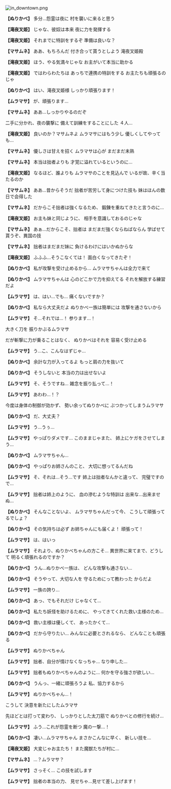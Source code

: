
![in_downtown.png](../images/backgrounds/in_downtown.png)

**【ぬりかべ】**
多分…怨霊は夜に
村を襲いに来ると思う

**【滝夜叉姫】**
じゃな、彼奴は本来
夜に力を発揮する

**【滝夜叉姫】**
それまでに特訓をするぞ
準備は良いな？

**【マサムネ】**
ああ、もちろんだ
付き合って貰うとしよう
滝夜叉姫殿

**【滝夜叉姫】**
ほう、やる気満々じゃな
お主がいて本当に助かる

**【滝夜叉姫】**
ではわらわたちは
あっちで連携の特訓をする
お主たちも頑張るのじゃ

**【ぬりかべ】**
はい、滝夜叉姫様
しっかり頑張ります！

**【ムラマサ】**
が、頑張ります…

**【マサムネ】**
ああ…しっかりやるのだぞ

二手に分かれ、夜の襲撃に
備えて訓練をすることにした
４人…

**【滝夜叉姫】**
良いのか？マサムネよ
ムラマサにはもう少し
優しくしてやっても…

**【マサムネ】**
優しさは甘えを招く
ムラマサは心が
まだまだ未熟

**【マサムネ】**
本当は拙者よりも
才覚に溢れているというのに…

**【滝夜叉姫】**
なるほど、誰よりも
ムラマサのことを見込んで
いるが故、辛く当たるのか

**【マサムネ】**
ああ…昔からそうだ
拙者が苦労して身につけた技も
妹はほんの数日で会得した

**【マサムネ】**
だからこそ拙者は強くなるため、
鍛錬を重ねてきたと言うのに…

**【滝夜叉姫】**
お主も妹と同じように、
相手を意識しておるのじゃな

**【マサムネ】**
あぁ…だからこそ、拙者は
まだまだ強くならねばならん
学ばせて貰うぞ、異国の技

**【マサムネ】**
拙者はまだまだ妹に
負けるわけにはいかぬからな

**【滝夜叉姫】**
ふふふ…そうこなくては！
面白くなってきたぞ！

**【ぬりかべ】**
私が攻撃を受け止めるから…
ムラマサちゃんは全力で来て

**【ぬりかべ】**
ムラマサちゃんは
心のどこかで力を抑えてる
それを解放する練習だよ

**【ムラマサ】**
は、はい…でも…
痛くないですか？

**【ぬりかべ】**
私なら大丈夫だよ
ぬりかべ一族は簡単には
攻撃を通さないから

**【ムラマサ】**
そ…それでは…！
参ります…！

大きく刀を
振りかぶるムラマサ

だが斬撃に力が乗ることはなく、
ぬりかべはそれを
容易く受け止める

**【ムラマサ】**
う…こ、こんなはずじゃ…

**【ぬりかべ】**
余計な力が入ってるよ
もっと肩の力を抜いて

**【ぬりかべ】**
そうしないと
本当の力は出せないよ

**【ムラマサ】**
そ、そうですね…
雑念を振り払って…！

**【ムラマサ】**
あわわ…！？

今度は身体の制御が効かず、
勢い余ってぬりかべに
ぶつかってしまうムラマサ

**【ぬりかべ】**
だ、大丈夫？

**【ムラマサ】**
う…うぅ…

**【ムラマサ】**
やっぱりダメです…
このままじゃまた、
姉上にケガをさせてしまう…

**【ぬりかべ】**
ムラマサちゃん…

**【ぬりかべ】**
やっぱりお姉さんのこと、
大切に想ってるんだね

**【ムラマサ】**
そ、それは…そう…です
姉上は拙者なんかと違って、
完璧ですので…

**【ムラマサ】**
拙者は姉上のように、
血の滲むような特訓は
出来な…出来ませぬ…

**【ぬりかべ】**
そんなことないよ、
ムラマサちゃんだって今、
こうして頑張ってるでしょ？

**【ぬりかべ】**
その気持ちは必ず
お姉ちゃんにも届くよ！
頑張って！

**【ムラマサ】**
は、はいっ

**【ムラマサ】**
それより、ぬりかべちゃんの方こそ…
異世界に来てまで、どうして
明るく頑張れるのですか？

**【ぬりかべ】**
うん…ぬりかべ一族は、
どんな攻撃も通さない…

**【ぬりかべ】**
そうやって、大切な人を
守るためにって教わった
からだよ

**【ムラマサ】**
一族の誇り…

**【ぬりかべ】**
あっ、でもそれだけ
じゃなくて…

**【ぬりかべ】**
私たち妖怪を助けるために、
やってきてくれた救い主様のため…

**【ぬりかべ】**
救い主様は優しくて、
あったかくて…

**【ぬりかべ】**
だから守りたい…
みんなに必要とされるなら、
どんなことも頑張る

**【ムラマサ】**
ぬりかべちゃん

**【ムラマサ】**
拙者、自分が情けなくなっちゃ…
なり申した…

**【ムラマサ】**
拙者もぬりかべちゃんのように…
何かを守る強さが欲しい…

**【ぬりかべ】**
うんっ、一緒に頑張ろうよ
私、協力するから

**【ムラマサ】**
ぬりかべちゃん…！

こうして
決意を新たにしたムラマサ

先ほどとは打って変わり、
しっかりとした太刀筋で
ぬりかべとの修行を続け…

**【ムラマサ】**
ふう…これが怨霊を断つ
魔の一撃…！

**【ぬりかべ】**
凄い…ムラマサちゃん
まさかこんなに早く、
新しい技を…

**【滝夜叉姫】**
大変じゃお主たち！
また魔獣たちが村に…

**【マサムネ】**
…？ムラマサ？

**【ムラマサ】**
さっそく…
この技を試します

**【ムラマサ】**
拙者の本当の力、
見せちゃ…見せて差し上げます！
